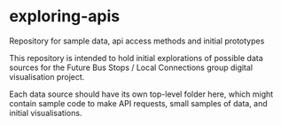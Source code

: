 # exploring-apis
Repository for sample data, api access methods and initial prototypes

This repository is intended to hold initial explorations of possible 
data sources for the Future Bus Stops / Local Connections group
digital visualisation project.

Each data source should have its own top-level folder here, which might
contain sample code to make API requests, small samples of data, and 
initial visualisations.


